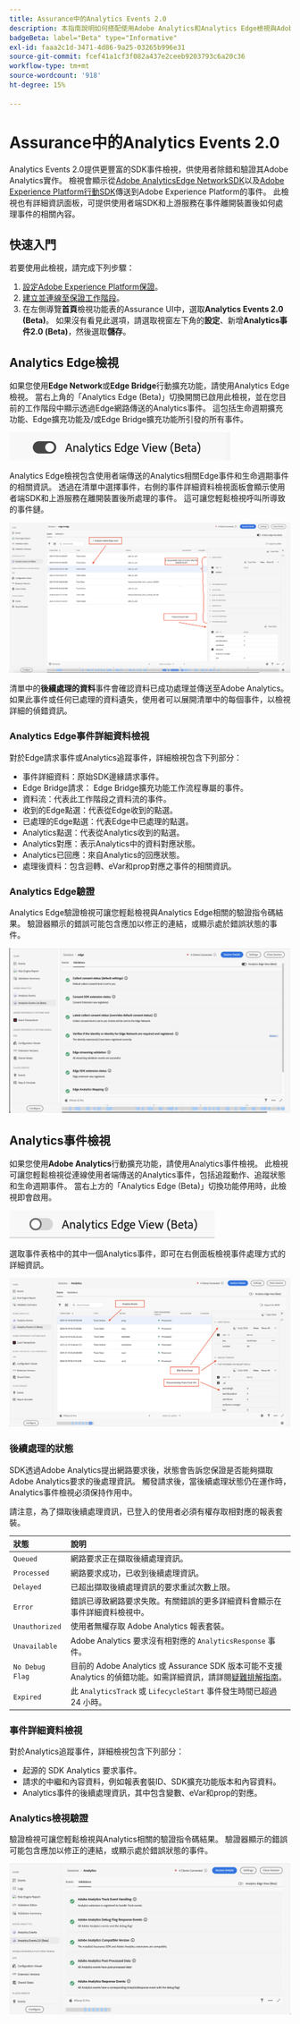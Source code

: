 ```yaml
---
title: Assurance中的Analytics Events 2.0
description: 本指南說明如何搭配使用Adobe Analytics和Analytics Edge檢視與Adobe Experience Platform保證。
badgeBeta: label="Beta" type="Informative"
exl-id: faaa2c1d-3471-4d86-9a25-03265b996e31
source-git-commit: fcef41a1cf3f082a437e2ceeb9203793c6a20c36
workflow-type: tm+mt
source-wordcount: '918'
ht-degree: 15%

---
```


# Assurance中的Analytics Events 2.0

Analytics Events 2.0提供更豐富的SDK事件檢視，供使用者除錯和驗證其Adobe Analytics實作。 檢視會顯示從[Adobe AnalyticsEdge NetworkSDK](https://developer.adobe.com/client-sdks/edge/edge-network/)以及[Adobe Experience Platform行動SDK](https://developer.adobe.com/client-sdks/solution/adobe-analytics/)傳送到Adobe Experience Platform的事件。 此檢視也有詳細資訊面板，可提供使用者端SDK和上游服務在事件離開裝置後如何處理事件的相關內容。

## 快速入門

若要使用此檢視，請完成下列步驟：

1. [設定Adobe Experience Platform保證](../tutorials/implement-assurance.md)。
2. [建立並連線至保證工作階段](../tutorials/using-assurance.md)。
3. 在左側導覽&#x200B;**首頁**&#x200B;檢視功能表的Assurance UI中，選取&#x200B;**Analytics Events 2.0 (Beta)**。 如果沒有看見此選項，請選取視窗左下角的&#x200B;**設定**、新增&#x200B;**Analytics事件2.0 (Beta)**，然後選取&#x200B;**儲存**。

## Analytics Edge檢視

如果您使用&#x200B;**Edge Network**&#x200B;或&#x200B;**Edge Bridge**&#x200B;行動擴充功能，請使用Analytics Edge檢視。 當右上角的「Analytics Edge (Beta)」切換開關已啟用此檢視，並在您目前的工作階段中顯示透過Edge網路傳送的Analytics事件。 這包括生命週期擴充功能、Edge擴充功能及/或Edge Bridge擴充功能所引發的所有事件。

![顯示切換至Analytics Edge檢視的切換影像。](./images/adobe-analytics-edge/edge-analytics-view-toggle.png)

Analytics Edge檢視包含使用者端傳送的Analytics相關Edge事件和生命週期事件的相關資訊。 透過在清單中選擇事件，右側的事件詳細資料檢視面板會顯示使用者端SDK和上游服務在離開裝置後所處理的事件。 這可讓您輕鬆檢視呼叫所導致的事件鏈。

![展示Edge Bridge案例之Analytics Edge檢視中不同元件的影像。](./images/adobe-analytics-edge/edgebridge-analytics-events.png)

清單中的&#x200B;**後續處理的資料**&#x200B;事件會確認資料已成功處理並傳送至Adobe Analytics。 如果此事件或任何已處理的資料遺失，使用者可以展開清單中的每個事件，以檢視詳細的偵錯資訊。

### Analytics Edge事件詳細資料檢視

對於Edge請求事件或Analytics追蹤事件，詳細檢視包含下列部分：

* 事件詳細資料：原始SDK邊緣請求事件。
* Edge Bridge請求： Edge Bridge擴充功能工作流程專屬的事件。
* 資料流：代表此工作階段之資料流的事件。
* 收到的Edge點選：代表從Edge收到的點選。
* 已處理的Edge點選：代表Edge中已處理的點選。
* Analytics點選：代表從Analytics收到的點選。
* Analytics對應：表示Analytics中的資料對應狀態。
* Analytics已回應：來自Analytics的回應狀態。
* 處理後資料：包含迴轉、eVar和prop對應之事件的相關資訊。

### Analytics Edge驗證

Analytics Edge驗證檢視可讓您輕鬆檢視與Analytics Edge相關的驗證指令碼結果。 驗證器顯示的錯誤可能包含應加以修正的連結，或顯示處於錯誤狀態的事件。

![在Analytics Edge檢視中顯示[驗證器]索引標籤的影像。](./images/adobe-analytics-edge/edge-analytics-validation-view.png)

## Analytics事件檢視

如果您使用&#x200B;**Adobe Analytics**&#x200B;行動擴充功能，請使用Analytics事件檢視。 此檢視可讓您輕鬆檢視從連線使用者端傳送的Analytics事件，包括追蹤動作、追蹤狀態和生命週期事件。 當右上方的「Analytics Edge (Beta)」切換功能停用時，此檢視即會啟用。

![顯示切換至Analytics檢視的切換影像。](./images/adobe-analytics-edge/direct-analytics-view-toggle-button.png)

選取事件表格中的其中一個Analytics事件，即可在右側面板檢視事件處理方式的詳細資訊。

![在Analytics事件檢視中展示不同元件的影像。](./images/adobe-analytics-edge/analytics-events.png)

### 後續處理的狀態

SDK透過Adobe Analytics提出網路要求後，狀態會告訴您保證是否能夠擷取Adobe Analytics要求的後處理資訊。 觸發請求後，當後續處理狀態仍在運作時，Analytics事件檢視必須保持作用中。

請注意，為了擷取後續處理資訊，已登入的使用者必須有權存取相對應的報表套裝。

| 狀態 | 說明 |
| :----- | :---------- |
| `Queued` | 網路要求正在擷取後續處理資訊。 |
| `Processed` | 網路要求成功，已收到後續處理資訊。 |
| `Delayed` | 已超出擷取後續處理資訊的要求重試次數上限。 |
| `Error` | 錯誤已導致網路要求失敗。有關錯誤的更多詳細資料會顯示在事件詳細資料檢視中。 |
| `Unauthorized` | 使用者無權存取 Adob&#x200B;&#x200B;e Analytics 報表套裝。 |
| `Unavailable` | Adobe Analytics 要求沒有相對應的 `AnalyticsResponse` 事件。 |
| `No Debug Flag` | 目前的 Adob&#x200B;&#x200B;e Analytics 或 Assurance SDK 版本可能不支援 Analytics 的偵錯功能。如需詳細資訊，請詳閱[疑難排解指南](../troubleshooting.md)。 |
| `Expired` | 此 `AnalyticsTrack` 或 `LifecycleStart` 事件發生時間已超過 24 小時。 |

### 事件詳細資料檢視

對於Analytics追蹤事件，詳細檢視包含下列部分：

* 起源的 SDK Analytics 要求事件。
* 請求的中繼和內容資料，例如報表套裝ID、SDK擴充功能版本和內容資料。
* Analytics事件的後續處理資訊，其中包含變數、eVar和prop的對應。

### Analytics檢視驗證

驗證檢視可讓您輕鬆檢視與Analytics相關的驗證指令碼結果。 驗證器顯示的錯誤可能包含應加以修正的連結，或顯示處於錯誤狀態的事件。

![在Analytics檢視中顯示[驗證器]索引標籤的影像。](./images/adobe-analytics-edge/analytics-validation-view.png)